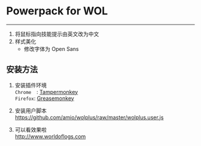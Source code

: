 # Powerpack for WOL
---

1. 将鼠标指向技能提示由英文改为中文
2. 样式美化
   * 修改字体为 Open Sans

## 安装方法

1. 安装插件环境  
   `Chrome  `: [Tampermonkey](https://chrome.google.com/webstore/detail/tampermonkey/dhdgffkkebhmkfjojejmpbldmpobfkfo)  
   `Firefox`: [Greasemonkey](https://addons.mozilla.org/en-US/firefox/addon/greasemonkey/)

2. 安装用户脚本  
   <https://github.com/amio/wolplus/raw/master/wolplus.user.js>

3. 可以看效果啦  
   <http://www.worldoflogs.com>